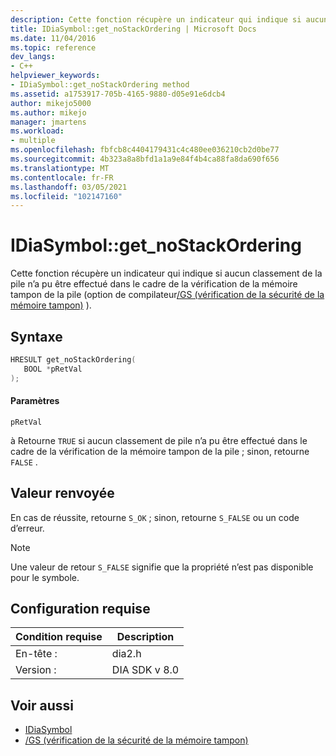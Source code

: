 ```yaml
---
description: Cette fonction récupère un indicateur qui indique si aucun classement de la pile n’a pu être effectué dans le cadre de la vérification de la mémoire tampon de la pile (option de compilateur[/GS (vérification de la sécurité de la mémoire tampon)](/cpp/build/reference/gs-buffer-security-check) ).
title: IDiaSymbol::get_noStackOrdering | Microsoft Docs
ms.date: 11/04/2016
ms.topic: reference
dev_langs:
- C++
helpviewer_keywords:
- IDiaSymbol::get_noStackOrdering method
ms.assetid: a1753917-705b-4165-9880-d05e91e6dcb4
author: mikejo5000
ms.author: mikejo
manager: jmartens
ms.workload:
- multiple
ms.openlocfilehash: fbfcb8c4404179431c4c480ee036210cb2d0be77
ms.sourcegitcommit: 4b323a8a8bfd1a1a9e84f4b4ca88fa8da690f656
ms.translationtype: MT
ms.contentlocale: fr-FR
ms.lasthandoff: 03/05/2021
ms.locfileid: "102147160"
---
```

# <a name="idiasymbolget_nostackordering"></a>IDiaSymbol::get_noStackOrdering
Cette fonction récupère un indicateur qui indique si aucun classement de la pile n’a pu être effectué dans le cadre de la vérification de la mémoire tampon de la pile (option de compilateur[/GS (vérification de la sécurité de la mémoire tampon)](/cpp/build/reference/gs-buffer-security-check) ).

## <a name="syntax"></a>Syntaxe

```C++
HRESULT get_noStackOrdering(
   BOOL *pRetVal
);
```

#### <a name="parameters"></a>Paramètres
 `pRetVal`

à Retourne `TRUE` si aucun classement de pile n’a pu être effectué dans le cadre de la vérification de la mémoire tampon de la pile ; sinon, retourne `FALSE` .

## <a name="return-value"></a>Valeur renvoyée
 En cas de réussite, retourne `S_OK` ; sinon, retourne `S_FALSE` ou un code d’erreur.

> [!NOTE]
> Une valeur de retour `S_FALSE` signifie que la propriété n’est pas disponible pour le symbole.

## <a name="requirements"></a>Configuration requise

|Condition requise|Description|
|-----------------|-----------------|
|En-tête :|dia2.h|
|Version :|DIA SDK v 8.0|

## <a name="see-also"></a>Voir aussi
- [IDiaSymbol](../../debugger/debug-interface-access/idiasymbol.md)
- [/GS (vérification de la sécurité de la mémoire tampon)](/cpp/build/reference/gs-buffer-security-check)
